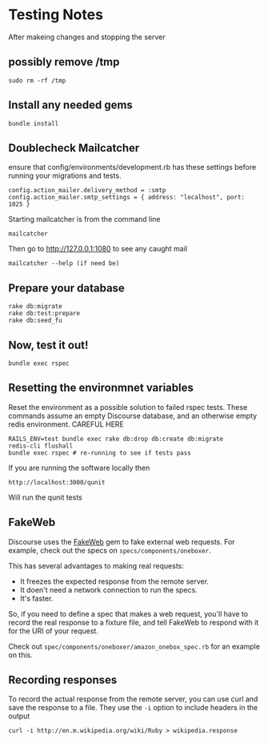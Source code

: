# Testing Notes

After makeing changes and stopping the server

## possibly remove /tmp

    sudo rm -rf /tmp 

## Install any needed gems

    bundle install 

## Doublecheck Mailcatcher

ensure that config/environments/development.rb has these settings before running your migrations and tests.

    config.action_mailer.delivery_method = :smtp
    config.action_mailer.smtp_settings = { address: "localhost", port: 1025 }

Starting mailcatcher is from the command line

    mailcatcher
    
Then go to http://127.0.0.1:1080 to see any caught mail

    mailcatcher --help (if need be)

## Prepare your database

    rake db:migrate
    rake db:test:prepare
    rake db:seed_fu

## Now, test it out!

    bundle exec rspec

## Resetting the environmnet variables

Reset the environment as a possible solution to failed rspec tests.
These commands assume an empty Discourse database, and an otherwise empty redis environment. CAREFUL HERE

    RAILS_ENV=test bundle exec rake db:drop db:create db:migrate
    redis-cli flushall
    bundle exec rspec # re-running to see if tests pass

If you are running the software locally then 

    http://localhost:3000/qunit
    
Will run the qunit tests

## FakeWeb

Discourse uses the [FakeWeb](https://github.com/chrisk/fakeweb) gem to fake external web 
requests.
For example, check out the specs on `specs/components/oneboxer`.

This has several advantages to making real requests:

* It freezes the expected response from the remote server.
* It doen't need a network connection to run the specs.
* It's faster.

So, if you need to define a spec that makes a web request, you'll have to record 
the real response to a fixture file, and tell FakeWeb to respond with it for the 
URI of your request.

Check out `spec/components/oneboxer/amazon_onebox_spec.rb` for an example on 
this.

## Recording responses

To record the actual response from the remote server, you can use curl and save the response to a file. They use the `-i` option to include headers in the output

    curl -i http://en.m.wikipedia.org/wiki/Ruby > wikipedia.response
